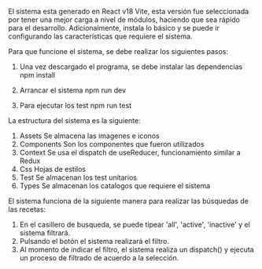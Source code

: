 El sistema esta generado en React v18 Vite, esta versión fue seleccionada por tener una mejor carga a nivel de módulos, haciendo que sea rápido para el desarrollo. Adicionalmente, instala lo básico y se puede ir configurando las características que requiere el sistema.

Para que funcione el sistema, se debe realizar los siguientes pasos:

1. Una vez descargado el programa, se debe instalar las dependencias
   npm install

2. Arrancar el sistema
   npm run dev

3. Para ejecutar los test
   npm run test

La estructura del sistema es la siguiente:

1. Assets
   Se almacena las imagenes e iconos
2. Components
   Son los componentes que fueron utilizados
3. Context
   Se usa el dispatch de useReducer, funcionamiento similar a Redux
4. Css
   Hojas de estilos
5. Test
   Se almacenan los test unitarios
6. Types
   Se almacenan los catalogos que requiere el sistema

El sistema funciona de la siguiente manera para realizar las búsquedas de las recetas:

1. En el casillero de busqueda, se puede tipear 'all', 'active', 'inactive' y el sistema filtrará.
2. Pulsando el botón el sistema realizará el filtro.
3. Al momento de indicar el filtro, el sistema realiza un dispatch() y ejecuta un proceso de filtrado de acuerdo a la selección.
